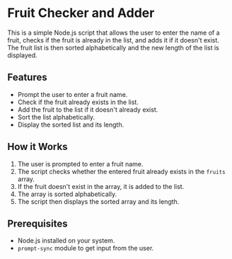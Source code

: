 # Fruit Checker and Adder

This is a simple Node.js script that allows the user to enter the name of a fruit, checks if the fruit is already in the list, and adds it if it doesn't exist. The fruit list is then sorted alphabetically and the new length of the list is displayed.

## Features

- Prompt the user to enter a fruit name.
- Check if the fruit already exists in the list.
- Add the fruit to the list if it doesn't already exist.
- Sort the list alphabetically.
- Display the sorted list and its length.

## How it Works

1. The user is prompted to enter a fruit name.
2. The script checks whether the entered fruit already exists in the `fruits` array.
3. If the fruit doesn't exist in the array, it is added to the list.
4. The array is sorted alphabetically.
5. The script then displays the sorted array and its length.

## Prerequisites

- Node.js installed on your system.
- `prompt-sync` module to get input from the user.

